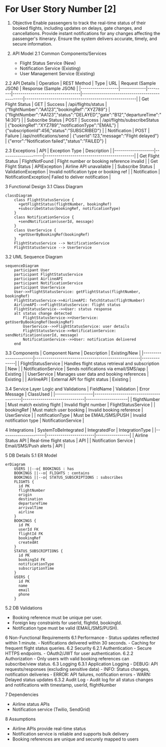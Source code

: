 # For User Story Number [2]

1. Objective
Enable passengers to track the real-time status of their booked flights, including updates on delays, gate changes, and cancellations. Provide instant notifications for any changes affecting the passenger's itinerary. Ensure the system delivers accurate, timely, and secure information.

2. API Model
  2.1 Common Components/Services
    - Flight Status Service (New)
    - Notification Service (Existing)
    - User Management Service (Existing)

  2.2 API Details
| Operation         | REST Method | Type    | URL                              | Request (Sample JSON)                        | Response (Sample JSON)                                 |
|-------------------|-------------|---------|----------------------------------|------------------------------------------------|--------------------------------------------------------|
| Get Flight Status | GET         | Success | /api/flights/status              | {"flightNumber":"AA123","bookingRef":"XYZ789"} | {"flightNumber":"AA123","status":"DELAYED","gate":"B12","departureTime":"14:30"} |
| Subscribe Status  | POST        | Success | /api/flights/subscribeStatus     | {"bookingRef":"XYZ789","notificationType":"EMAIL"} | {"subscriptionId":456,"status":"SUBSCRIBED"}          |
| Notification      | POST        | Failure | /api/notifications/send          | {"userId":123,"message":"Flight delayed"}         | {"error":"Notification failed","status":"FAILED"}    |

  2.3 Exceptions
| API                | Exception Type       | Description                                 |
|--------------------|---------------------|---------------------------------------------|
| Get Flight Status  | FlightNotFound      | Flight number or booking reference invalid  |
| Get Flight Status  | APIException        | Airline API unavailable                     |
| Subscribe Status   | ValidationException | Invalid notification type or booking ref    |
| Notification       | NotificationException| Failed to deliver notification              |

3 Functional Design
  3.1 Class Diagram
```mermaid
classDiagram
    class FlightStatusService {
      +getFlightStatus(flightNumber, bookingRef)
      +subscribeStatus(bookingRef, notificationType)
    }
    class NotificationService {
      +sendNotification(userId, message)
    }
    class UserService {
      +getUserByBookingRef(bookingRef)
    }
    FlightStatusService --> NotificationService
    FlightStatusService --> UserService
```

  3.2 UML Sequence Diagram
```mermaid
sequenceDiagram
    participant User
    participant FlightStatusService
    participant AirlineAPI
    participant NotificationService
    participant UserService
    User->>FlightStatusService: getFlightStatus(flightNumber, bookingRef)
    FlightStatusService->>AirlineAPI: fetchStatus(flightNumber)
    AirlineAPI-->>FlightStatusService: flight status
    FlightStatusService-->>User: status response
    alt status change detected
        FlightStatusService->>UserService: getUserByBookingRef(bookingRef)
        UserService-->>FlightStatusService: user details
        FlightStatusService->>NotificationService: sendNotification(userId, message)
        NotificationService-->>User: notification delivered
    end
```

  3.3 Components
| Component Name         | Description                                         | Existing/New |
|-----------------------|-----------------------------------------------------|--------------|
| FlightStatusService   | Handles flight status retrieval and subscription     | New          |
| NotificationService   | Sends notifications via email/SMS/app                | Existing     |
| UserService           | Manages user data and booking references             | Existing     |
| AirlineAPI            | External API for flight status                       | Existing     |

  3.4 Service Layer Logic and Validations
| FieldName         | Validation                              | Error Message                  | ClassUsed           |
|-------------------|-----------------------------------------|-------------------------------|---------------------|
| flightNumber      | Must match existing flight               | Invalid flight number          | FlightStatusService |
| bookingRef        | Must match user booking                  | Invalid booking reference      | UserService         |
| notificationType  | Must be EMAIL/SMS/PUSH                   | Invalid notification type      | NotificationService |

4 Integrations
| SystemToBeIntegrated | IntegratedFor           | IntegrationType |
|----------------------|------------------------|-----------------|
| Airline Status API   | Real-time flight status | API             |
| Notification Service | Email/SMS/Push alerts  | API             |

5 DB Details
  5.1 ER Model
```mermaid
erDiagram
    USERS ||--o{ BOOKINGS : has
    BOOKINGS ||--o{ FLIGHTS : contains
    BOOKINGS ||--o{ STATUS_SUBSCRIPTIONS : subscribes
    FLIGHTS {
      id PK
      flightNumber
      origin
      destination
      departureTime
      arrivalTime
      airline
    }
    BOOKINGS {
      id PK
      userId FK
      flightId FK
      bookingRef
      createdAt
    }
    STATUS_SUBSCRIPTIONS {
      id PK
      bookingId FK
      notificationType
      subscriptionTime
    }
    USERS {
      id PK
      name
      email
      phone
    }
```

  5.2 DB Validations
- Booking reference must be unique per user.
- Foreign key constraints for userId, flightId, bookingId.
- Notification type must be valid (EMAIL/SMS/PUSH).

6 Non-Functional Requirements
  6.1 Performance
    - Status updates reflected within 1 minute.
    - Notifications delivered within 30 seconds.
    - Caching for frequent flight status queries.
  6.2 Security
    6.2.1 Authentication
      - Secure HTTPS endpoints.
      - OAuth2/JWT for user authentication.
    6.2.2 Authorization
      - Only users with valid booking references can subscribe/view status.
  6.3 Logging
    6.3.1 Application Logging
      - DEBUG: API requests/responses (excluding sensitive data)
      - INFO: Status changes, notification deliveries
      - ERROR: API failures, notification errors
      - WARN: Delayed status updates
    6.3.2 Audit Log
      - Audit log for all status changes and notifications with timestamp, userId, flightNumber

7 Dependencies
- Airline status APIs
- Notification service (Twilio, SendGrid)

8 Assumptions
- Airline APIs provide real-time status
- Notification service is reliable and supports bulk delivery
- Booking references are unique and securely mapped to users
